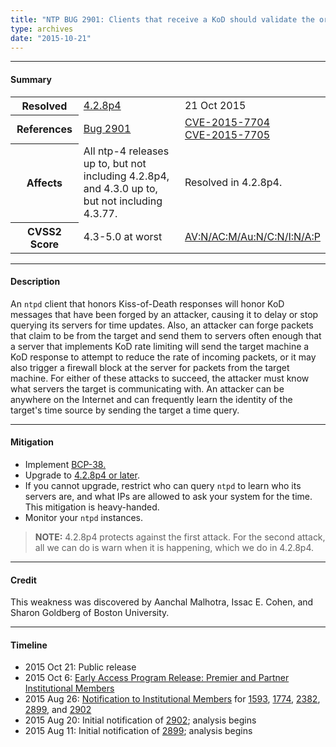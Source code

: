 ```yaml
---
title: "NTP BUG 2901: Clients that receive a KoD should validate the origin timestamp field"
type: archives
date: "2015-10-21"
---
```


* * *

#### Summary

<table>
  <tbody>
	<tr>
		<th><b>Resolved</b></th>
		<td><a href="/support/securitynotice/4_2_8p4-release-announcement/">4.2.8p4</a></td>
		<td>21 Oct 2015</td>
	</tr>
	<tr>
		<th><b>References</b></th>
		<td><a href="https://bugs.ntp.org/show_bug.cgi?id=2901">Bug 2901</a></td>
		<td><a href="https://nvd.nist.gov/vuln/detail/CVE-2015-7704/">CVE-2015-7704</a><br> <a href="https://nvd.nist.gov/vuln/detail/CVE-2015-7705/">CVE-2015-7705</a></td>
	</tr>
	<tr>
		<th><b>Affects</b></th>
		<td>All ntp-4 releases up to, but not including 4.2.8p4,<br> and 4.3.0 up to, but not including 4.3.77.</td>
		<td>Resolved in 4.2.8p4.</td>
	</tr>
	<tr>
		<th><b>CVSS2 Score</b></th>
		<td>4.3-5.0 at worst</td>
		<td><a href="https://nvd.nist.gov/cvss.cfm?calculator&version=2&vector=(AV:N/AC:M/Au:N/C:N/I:N/A:P)">AV:N/AC:M/Au:N/C:N/I:N/A:P</a></td>
	</tr>	
  </tbody>	
</table>

* * *
    
#### Description 

An `ntpd` client that honors Kiss-of-Death responses will honor KoD messages that have been forged by an attacker, causing it to delay or stop querying its servers for time updates. Also, an attacker can forge packets that claim to be from the target and send them to servers often enough that a server that implements KoD rate limiting will send the target machine a KoD response to attempt to reduce the rate of incoming packets, or it may also trigger a firewall block at the server for packets from the target machine. For either of these attacks to succeed, the attacker must know what servers the target is communicating with. An attacker can be anywhere on the Internet and can frequently learn the identity of the target's time source by sending the target a time query.

* * *
    
#### Mitigation

* Implement [BCP-38.](http://www.bcp38.info/index.php/Main_Page)
* Upgrade to [4.2.8p4 or later](/downloads/).
*  If you cannot upgrade, restrict who can query `ntpd` to learn who its servers are, and what IPs are allowed to ask your system for the time. This mitigation is heavy-handed.
* Monitor your `ntpd` instances. 

> **NOTE:** 4.2.8p4 protects against the first attack. For the second attack, all we can do is warn when it is happening, which we do in 4.2.8p4. 

* * *

#### Credit

This weakness was discovered by Aanchal Malhotra, Issac E. Cohen, and Sharon Goldberg of Boston University.

* * *

#### Timeline

* 2015 Oct 21: Public release
* 2015 Oct 6: [Early Access Program Release: Premier and Partner Institutional Members](https://www.nwtime.org/membership/benefits/)
* 2015 Aug 26: [Notification to Institutional Members](https://www.nwtime.org/membership/benefits/) for [1593](https://bugs.ntp.org/show_bug.cgi?id=1593), [1774](https://bugs.ntp.org/show_bug.cgi?id=1774), [2382](https://bugs.ntp.org/show_bug.cgi?id=2382), [2899](/support/securitynotice/ntpbug2899/), and [2902](/support/securitynotice/ntpbug2902/)
* 2015 Aug 20: Initial notification of [2902](/support/securitynotice/ntpbug2902/); analysis begins
* 2015 Aug 11: Initial notification of [2899](/support/securitynotice/ntpbug2899/); analysis begins